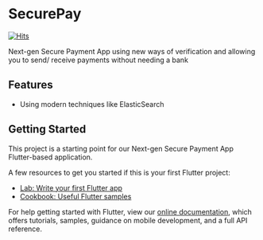 # SecurePay
[![Hits](https://hits.seeyoufarm.com/api/count/incr/badge.svg?url=https%3A%2F%2Fgithub.com%2FMohitOhlyan%2FSecurePay&count_bg=%2379C83D&title_bg=%23555555&icon=&icon_color=%23E7E7E7&title=App+View&edge_flat=false)](https://hits.seeyoufarm.com)

Next-gen Secure Payment App using new ways of verification and allowing you to send/ receive payments without needing a bank

## Features
- Using modern techniques like ElasticSearch

## Getting Started

This project is a starting point for our Next-gen Secure Payment App Flutter-based application.

A few resources to get you started if this is your first Flutter project:

- [Lab: Write your first Flutter app](https://flutter.dev/docs/get-started/codelab)
- [Cookbook: Useful Flutter samples](https://flutter.dev/docs/cookbook)

For help getting started with Flutter, view our
[online documentation](https://flutter.dev/docs), which offers tutorials,
samples, guidance on mobile development, and a full API reference.
